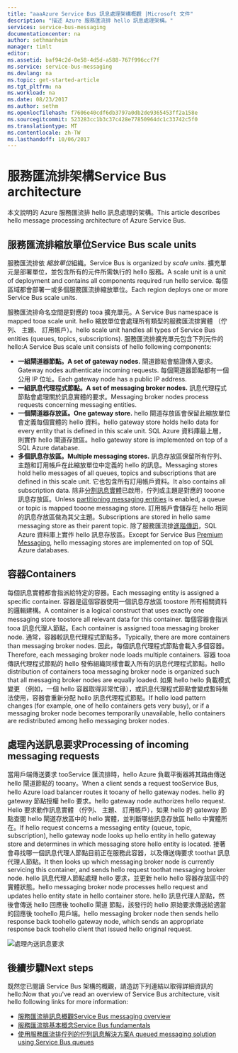 ```yaml
---
title: "aaaAzure Service Bus 訊息處理架構概觀 |Microsoft 文件"
description: "描述 Azure 服務匯流排 hello 訊息處理架構。"
services: service-bus-messaging
documentationcenter: na
author: sethmanheim
manager: timlt
editor: 
ms.assetid: baf94c2d-0e58-4d5d-a588-767f996ccf7f
ms.service: service-bus-messaging
ms.devlang: na
ms.topic: get-started-article
ms.tgt_pltfrm: na
ms.workload: na
ms.date: 08/23/2017
ms.author: sethm
ms.openlocfilehash: f7606e40cdf6db3797a0db2de9365453ff2a158e
ms.sourcegitcommit: 523283cc1b3c37c428e77850964dc1c33742c5f0
ms.translationtype: MT
ms.contentlocale: zh-TW
ms.lasthandoff: 10/06/2017
---
```

# <a name="service-bus-architecture"></a><span data-ttu-id="ab28a-103">服務匯流排架構</span><span class="sxs-lookup"><span data-stu-id="ab28a-103">Service Bus architecture</span></span>
<span data-ttu-id="ab28a-104">本文說明的 Azure 服務匯流排 hello 訊息處理的架構。</span><span class="sxs-lookup"><span data-stu-id="ab28a-104">This article describes hello message processing architecture of Azure Service Bus.</span></span>

## <a name="service-bus-scale-units"></a><span data-ttu-id="ab28a-105">服務匯流排縮放單位</span><span class="sxs-lookup"><span data-stu-id="ab28a-105">Service Bus scale units</span></span>
<span data-ttu-id="ab28a-106">服務匯流排依 *縮放單位*組織。</span><span class="sxs-lookup"><span data-stu-id="ab28a-106">Service Bus is organized by *scale units*.</span></span> <span data-ttu-id="ab28a-107">擴充單元是部署單位，並包含所有的元件所需執行的 hello 服務。</span><span class="sxs-lookup"><span data-stu-id="ab28a-107">A scale unit is a unit of deployment and contains all components required run hello service.</span></span> <span data-ttu-id="ab28a-108">每個區域都會部署一或多個服務匯流排縮放單位。</span><span class="sxs-lookup"><span data-stu-id="ab28a-108">Each region deploys one or more Service Bus scale units.</span></span>

<span data-ttu-id="ab28a-109">服務匯流排命名空間是對應的 tooa 擴充單元。</span><span class="sxs-lookup"><span data-stu-id="ab28a-109">A Service Bus namespace is mapped tooa scale unit.</span></span> <span data-ttu-id="ab28a-110">hello 縮放單位會處理所有類型的服務匯流排實體 （佇列、 主題、 訂用帳戶）。</span><span class="sxs-lookup"><span data-stu-id="ab28a-110">hello scale unit handles all types of Service Bus entities (queues, topics, subscriptions).</span></span> <span data-ttu-id="ab28a-111">服務匯流排擴充單元包含下列元件的 hello:</span><span class="sxs-lookup"><span data-stu-id="ab28a-111">A Service Bus scale unit consists of hello following components:</span></span>

* <span data-ttu-id="ab28a-112">**一組閘道器節點。**</span><span class="sxs-lookup"><span data-stu-id="ab28a-112">**A set of gateway nodes.**</span></span> <span data-ttu-id="ab28a-113">閘道節點會驗證傳入要求。</span><span class="sxs-lookup"><span data-stu-id="ab28a-113">Gateway nodes authenticate incoming requests.</span></span> <span data-ttu-id="ab28a-114">每個閘道器節點都有一個公用 IP 位址。</span><span class="sxs-lookup"><span data-stu-id="ab28a-114">Each gateway node has a public IP address.</span></span>
* <span data-ttu-id="ab28a-115">**一組訊息代理程式節點。**</span><span class="sxs-lookup"><span data-stu-id="ab28a-115">**A set of messaging broker nodes.**</span></span> <span data-ttu-id="ab28a-116">訊息代理程式節點會處理關於訊息實體的要求。</span><span class="sxs-lookup"><span data-stu-id="ab28a-116">Messaging broker nodes process requests concerning messaging entities.</span></span>
* <span data-ttu-id="ab28a-117">**一個閘道器存放區。**</span><span class="sxs-lookup"><span data-stu-id="ab28a-117">**One gateway store.**</span></span> <span data-ttu-id="ab28a-118">hello 閘道存放區會保留此縮放單位會定義每個實體的 hello 資料。</span><span class="sxs-lookup"><span data-stu-id="ab28a-118">hello gateway store holds hello data for every entity that is defined in this scale unit.</span></span> <span data-ttu-id="ab28a-119">SQL Azure 資料庫最上層，則實作 hello 閘道存放區。</span><span class="sxs-lookup"><span data-stu-id="ab28a-119">hello gateway store is implemented on top of a SQL Azure database.</span></span>
* <span data-ttu-id="ab28a-120">**多個訊息存放區。**</span><span class="sxs-lookup"><span data-stu-id="ab28a-120">**Multiple messaging stores.**</span></span> <span data-ttu-id="ab28a-121">訊息存放區保留所有佇列、 主題和訂用帳戶在此縮放單位中定義的 hello 的訊息。</span><span class="sxs-lookup"><span data-stu-id="ab28a-121">Messaging stores hold hello messages of all queues, topics and subscriptions that are defined in this scale unit.</span></span> <span data-ttu-id="ab28a-122">它也包含所有訂用帳戶資料。</span><span class="sxs-lookup"><span data-stu-id="ab28a-122">It also contains all subscription data.</span></span> <span data-ttu-id="ab28a-123">除非[分割訊息實體](service-bus-partitioning.md)已啟用，佇列或主題是對應的 tooone 訊息存放區。</span><span class="sxs-lookup"><span data-stu-id="ab28a-123">Unless [partitioning messaging entities](service-bus-partitioning.md) is enabled, a queue or topic is mapped tooone messaging store.</span></span> <span data-ttu-id="ab28a-124">訂用帳戶會儲存在 hello 相同的訊息存放區做為其父主題。</span><span class="sxs-lookup"><span data-stu-id="ab28a-124">Subscriptions are stored in hello same messaging store as their parent topic.</span></span> <span data-ttu-id="ab28a-125">除了服務匯流排[進階傳訊](service-bus-premium-messaging.md)，SQL Azure 資料庫上實作 hello 訊息存放區。</span><span class="sxs-lookup"><span data-stu-id="ab28a-125">Except for Service Bus [Premium Messaging](service-bus-premium-messaging.md), hello messaging stores are implemented on top of SQL Azure databases.</span></span>

## <a name="containers"></a><span data-ttu-id="ab28a-126">容器</span><span class="sxs-lookup"><span data-stu-id="ab28a-126">Containers</span></span>
<span data-ttu-id="ab28a-127">每個訊息實體都會指派給特定的容器。</span><span class="sxs-lookup"><span data-stu-id="ab28a-127">Each messaging entity is assigned a specific container.</span></span> <span data-ttu-id="ab28a-128">容器是這個容器使用一個訊息存放區 toostore 所有相關資料的邏輯建構。</span><span class="sxs-lookup"><span data-stu-id="ab28a-128">A container is a logical construct that uses exactly one messaging store toostore all relevant data for this container.</span></span> <span data-ttu-id="ab28a-129">每個容器會指派 tooa 訊息代理人節點。</span><span class="sxs-lookup"><span data-stu-id="ab28a-129">Each container is assigned tooa messaging broker node.</span></span> <span data-ttu-id="ab28a-130">通常，容器較訊息代理程式節點多。</span><span class="sxs-lookup"><span data-stu-id="ab28a-130">Typically, there are more containers than messaging broker nodes.</span></span> <span data-ttu-id="ab28a-131">因此，每個訊息代理程式節點會載入多個容器。</span><span class="sxs-lookup"><span data-stu-id="ab28a-131">Therefore, each messaging broker node loads multiple containers.</span></span> <span data-ttu-id="ab28a-132">容器 tooa 傳訊代理程式節點的 hello 發佈組織同樣會載入所有的訊息代理程式節點。</span><span class="sxs-lookup"><span data-stu-id="ab28a-132">hello distribution of containers tooa messaging broker node is organized such that all messaging broker nodes are equally loaded.</span></span> <span data-ttu-id="ab28a-133">如果 hello hello 負載模式變更 （例如，一個 hello 容器取得非常忙碌），或訊息代理程式節點會變成暫時無法使用，容器會重新分配 hello 訊息代理程式節點。</span><span class="sxs-lookup"><span data-stu-id="ab28a-133">If hello load pattern changes (for example, one of hello containers gets very busy), or if a messaging broker node becomes temporarily unavailable, hello containers are redistributed among hello messaging broker nodes.</span></span>

## <a name="processing-of-incoming-messaging-requests"></a><span data-ttu-id="ab28a-134">處理內送訊息要求</span><span class="sxs-lookup"><span data-stu-id="ab28a-134">Processing of incoming messaging requests</span></span>
<span data-ttu-id="ab28a-135">當用戶端傳送要求 tooService 匯流排時，hello Azure 負載平衡器將其路由傳送 hello 閘道節點的 tooany。</span><span class="sxs-lookup"><span data-stu-id="ab28a-135">When a client sends a request tooService Bus, hello Azure load balancer routes it tooany of hello gateway nodes.</span></span> <span data-ttu-id="ab28a-136">hello 的 gateway 節點授權 hello 要求。</span><span class="sxs-lookup"><span data-stu-id="ab28a-136">hello gateway node authorizes hello request.</span></span> <span data-ttu-id="ab28a-137">Hello 要求動作訊息實體 （佇列、 主題、 訂用帳戶），如果 hello 的 gateway 節點查閱 hello 閘道存放區中的 hello 實體，並判斷哪些訊息存放區 hello 中實體所在。</span><span class="sxs-lookup"><span data-stu-id="ab28a-137">If hello request concerns a messaging entity (queue, topic, subscription), hello gateway node looks up hello entity in hello gateway store and determines in which messaging store hello entity is located.</span></span> <span data-ttu-id="ab28a-138">接著會尋找哪一個訊息代理人節點目前正在服務此容器，以及傳送嗨要求 toothat 訊息代理人節點。</span><span class="sxs-lookup"><span data-stu-id="ab28a-138">It then looks up which messaging broker node is currently servicing this container, and sends hello request toothat messaging broker node.</span></span> <span data-ttu-id="ab28a-139">hello 訊息代理人節點處理 hello 要求，並更新 hello hello 容器存放區中的實體狀態。</span><span class="sxs-lookup"><span data-stu-id="ab28a-139">hello messaging broker node processes hello request and updates hello entity state in hello container store.</span></span> <span data-ttu-id="ab28a-140">hello 訊息代理人節點，然後會傳送 hello 回應後 toohello 閘道 節點，該發行的 hello 原始要求傳送給適當的回應後 toohello 用戶端。</span><span class="sxs-lookup"><span data-stu-id="ab28a-140">hello messaging broker node then sends hello response back toohello gateway node, which sends an appropriate response back toohello client that issued hello original request.</span></span>

![處理內送訊息要求](./media/service-bus-architecture/ic690644.png)

## <a name="next-steps"></a><span data-ttu-id="ab28a-142">後續步驟</span><span class="sxs-lookup"><span data-stu-id="ab28a-142">Next steps</span></span>
<span data-ttu-id="ab28a-143">既然您已閱讀 Service Bus 架構的概觀，請造訪下列連結以取得詳細資訊的 hello:</span><span class="sxs-lookup"><span data-stu-id="ab28a-143">Now that you've read an overview of Service Bus architecture, visit hello following links for more information:</span></span>

* [<span data-ttu-id="ab28a-144">服務匯流排訊息概觀</span><span class="sxs-lookup"><span data-stu-id="ab28a-144">Service Bus messaging overview</span></span>](service-bus-messaging-overview.md)
* [<span data-ttu-id="ab28a-145">服務匯流排基本概念</span><span class="sxs-lookup"><span data-stu-id="ab28a-145">Service Bus fundamentals</span></span>](service-bus-fundamentals-hybrid-solutions.md)
* [<span data-ttu-id="ab28a-146">使用服務匯流排佇列的佇列訊息解決方案</span><span class="sxs-lookup"><span data-stu-id="ab28a-146">A queued messaging solution using Service Bus queues</span></span>](service-bus-dotnet-multi-tier-app-using-service-bus-queues.md)


